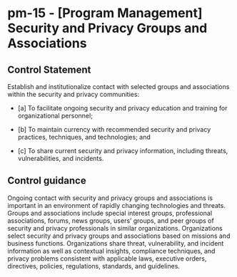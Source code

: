# pm-15 - \[Program Management\] Security and Privacy Groups and Associations

## Control Statement

Establish and institutionalize contact with selected groups and associations within the security and privacy communities:

- \[a\] To facilitate ongoing security and privacy education and training for organizational personnel;

- \[b\] To maintain currency with recommended security and privacy practices, techniques, and technologies; and

- \[c\] To share current security and privacy information, including threats, vulnerabilities, and incidents.

## Control guidance

Ongoing contact with security and privacy groups and associations is important in an environment of rapidly changing technologies and threats. Groups and associations include special interest groups, professional associations, forums, news groups, users’ groups, and peer groups of security and privacy professionals in similar organizations. Organizations select security and privacy groups and associations based on missions and business functions. Organizations share threat, vulnerability, and incident information as well as contextual insights, compliance techniques, and privacy problems consistent with applicable laws, executive orders, directives, policies, regulations, standards, and guidelines.
